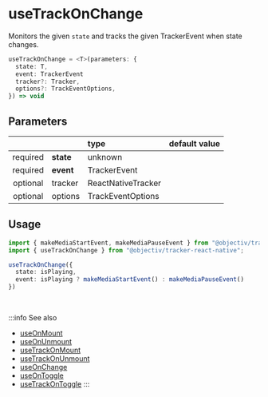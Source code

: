 # useTrackOnChange

Monitors the given `state` and tracks the given TrackerEvent when state changes.

```ts
useTrackOnChange = <T>(parameters: {
  state: T,
  event: TrackerEvent
  tracker?: Tracker,
  options?: TrackEventOptions,
}) => void
```

## Parameters
|          |           | type              | default value |
|:--------:|:----------|:------------------|:--------------|
| required | **state** | unknown           |               |
| required | **event** | TrackerEvent      |               |
| optional | tracker   | ReactNativeTracker      |               |
| optional | options   | TrackEventOptions |               |

## Usage
```ts
import { makeMediaStartEvent, makeMediaPauseEvent } from "@objectiv/tracker-core";
import { useTrackOnChange } from "@objectiv/tracker-react-native";
```

```ts
useTrackOnChange({ 
  state: isPlaying, 
  event: isPlaying ? makeMediaStartEvent() : makeMediaPauseEvent()
})
```

<br />

:::info See also
- [useOnMount](/tracking/react-native/api-reference/hooks/useOnMount.md)
- [useOnUnmount](/tracking/react-native/api-reference/hooks/useOnUnmount.md)
- [useTrackOnMount](/tracking/react-native/api-reference/hooks/useTrackOnMount.md)
- [useTrackOnUnmount](/tracking/react-native/api-reference/hooks/useTrackOnUnmount.md)
- [useOnChange](/tracking/react-native/api-reference/hooks/useOnChange.md)
- [useOnToggle](/tracking/react-native/api-reference/hooks/useOnToggle.md)
- [useTrackOnToggle](/tracking/react-native/api-reference/hooks/useTrackOnToggle.md)
:::
